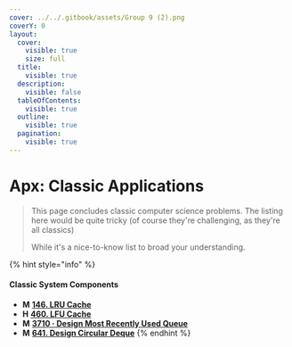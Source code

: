 ```yaml
---
cover: ../../.gitbook/assets/Group 9 (2).png
coverY: 0
layout:
  cover:
    visible: true
    size: full
  title:
    visible: true
  description:
    visible: false
  tableOfContents:
    visible: true
  outline:
    visible: true
  pagination:
    visible: true
---
```


# Apx: Classic Applications

> This page concludes classic computer science problems. The listing here would be quite tricky (of course they're challenging, as they're all classics)
>
> While it's a nice-to-know list to broad your understanding.

{% hint style="info" %}
#### Classic System Components

* **M** [**146. LRU Cache**](https://leetcode.com/problems/lru-cache/)
* **H** [**460. LFU Cache**](https://leetcode.com/problems/lfu-cache/)
* **M** [**3710 · Design Most Recently Used Queue**](https://www.lintcode.com/problem/3710/)
* **M** [**641. Design Circular Deque**](https://leetcode.com/problems/design-circular-deque/)
{% endhint %}
